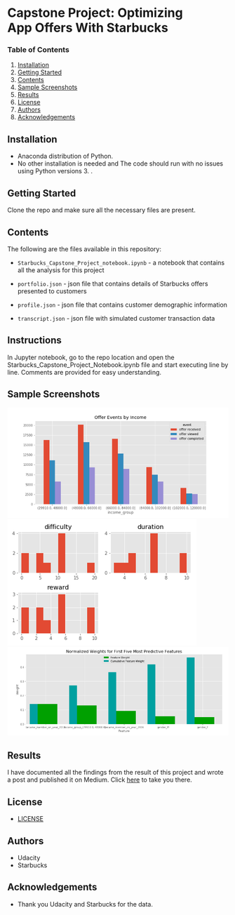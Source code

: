 # Capstone Project: Optimizing App Offers With Starbucks

### Table of Contents

1. [Installation](#installation)
2. [Getting Started](#started)
3. [Contents](#files)
4. [Sample Screenshots](#sample)
5. [Results](#results)
6. [License](#license)
7. [Authors](#authors)
8. [Acknowledgements](#acknowledgements)

## Installation <a name="installation"></a>

 * Anaconda distribution of Python.
 * No other installation is needed and The code should run with no issues using Python versions 3. .

## Getting Started <a name="started"></a>

Clone the repo and make sure all the necessary files are present.

## Contents <a name="files"></a>

The following are the files available in this repository:

* `Starbucks_Capstone_Project_notebook.ipynb` - a notebook that contains all the analysis for this project

* `portfolio.json` - json file that contains details of Starbucks offers presented to customers

* `profile.json` - json file that contains customer demographic information

* `transcript.json` - json file with simulated customer transaction data

## Instructions <a name="instructions"></a>

In Jupyter notebook, go to the repo location and open the Starbucks_Capstone_Project_Notebook.ipynb file and start executing line by line. Comments are provided for easy understanding.

## Sample Screenshots <a name="sample"></a>
![Alt text](https://github.com/TrafalgarLaw-24/Optimizing-App-Offers-With-Starbucks/blob/master/viz_plots_from_data/event_by_income.png)
![Alt text](https://github.com/TrafalgarLaw-24/Optimizing-App-Offers-With-Starbucks/blob/master/viz_plots_from_data/portfolio_hist_plot.png)
![Alt text](https://github.com/TrafalgarLaw-24/Optimizing-App-Offers-With-Starbucks/blob/master/viz_plots_from_data/bogo_model_feature.png)

## Results <a name="results"></a>

I have documented all the findings from the result of this project and wrote a post and published it on Medium. Click [here](https://medium.com/@siraj.the007/how-starbucks-can-attract-more-customers-2460e6fae70b) to take you there.


## License <a name="license"></a>
 * [LICENSE](LICENSE)
## Authors<a name="authors"></a>
 * Udacity
 * Starbucks
## Acknowledgements<a name="acknowledgements"></a>
 * Thank you Udacity and Starbucks for the data.
